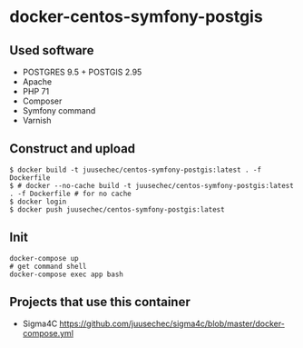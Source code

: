 # docker-centos-symfony-postgis

## Used software
- POSTGRES 9.5 + POSTGIS 2.95
- Apache
- PHP 71
- Composer
- Symfony command
- Varnish

## Construct and upload
```
$ docker build -t juusechec/centos-symfony-postgis:latest . -f Dockerfile
$ # docker --no-cache build -t juusechec/centos-symfony-postgis:latest . -f Dockerfile # for no cache
$ docker login
$ docker push juusechec/centos-symfony-postgis:latest
```

## Init
```
docker-compose up
# get command shell
docker-compose exec app bash
```

## Projects that use this container
- Sigma4C https://github.com/juusechec/sigma4c/blob/master/docker-compose.yml
